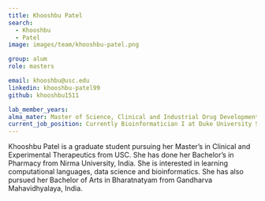 ```yaml
---
title: Khooshbu Patel
search:
  - Khooshbu 
  - Patel
image: images/team/khooshbu-patel.png

group: alum
role: masters

email: khooshbu@usc.edu
linkedin: khooshbu-patel99
github: khooshbu1511

lab_member_years:
alma_mater: Master of Science, Clinical and Industrial Drug Development, University of Southern Calofornia
current_job_position: Currently Bioinformatician I at Duke University School of Medicine
---
```


Khooshbu Patel is a graduate student pursuing her Master’s in Clinical and Experimental Therapeutics from USC. She has done her Bachelor’s in Pharmacy from Nirma University, India. She is interested in learning computational languages, data science and bioinformatics. She has also pursued her Bachelor of Arts in Bharatnatyam from Gandharva Mahavidhyalaya, India. 
